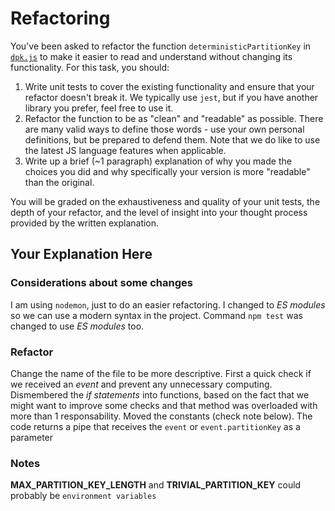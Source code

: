 # Refactoring

You've been asked to refactor the function `deterministicPartitionKey` in [`dpk.js`](dpk.js) to make it easier to read and understand without changing its functionality. For this task, you should:

1. Write unit tests to cover the existing functionality and ensure that your refactor doesn't break it. We typically use `jest`, but if you have another library you prefer, feel free to use it.
2. Refactor the function to be as "clean" and "readable" as possible. There are many valid ways to define those words - use your own personal definitions, but be prepared to defend them. Note that we do like to use the latest JS language features when applicable.
3. Write up a brief (~1 paragraph) explanation of why you made the choices you did and why specifically your version is more "readable" than the original.

You will be graded on the exhaustiveness and quality of your unit tests, the depth of your refactor, and the level of insight into your thought process provided by the written explanation.

## Your Explanation Here

### Considerations about some changes

I am using `nodemon`, just to do an easier refactoring. I changed to _ES modules_ so we can use a modern syntax in the project. Command `npm test` was changed to use _ES modules_ too.

### Refactor

Change the name of the file to be more descriptive. First a quick check if we received an _event_ and prevent any unnecessary computing. Dismembered the _if statements_ into functions, based on the fact that we might want to improve some checks and that method was overloaded with more than 1 responsability. Moved the constants (check note below). The code returns a pipe that receives the `event` or `event.partitionKey` as a parameter

### Notes

**MAX_PARTITION_KEY_LENGTH** and **TRIVIAL_PARTITION_KEY** could probably be `environment variables`
